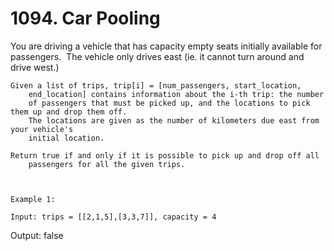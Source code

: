 # 1094. Car Pooling

You are driving a vehicle that has capacity empty seats initially available
        for passengers.  The vehicle only drives east (ie. it
        cannot turn around and drive west.)

    Given a list of trips, trip[i] = [num_passengers, start_location,
        end_location] contains information about the i-th trip: the number
        of passengers that must be picked up, and the locations to pick them up and drop them off. 
        The locations are given as the number of kilometers due east from your vehicle's
        initial location.

    Return true if and only if it is possible to pick up and drop off all
        passengers for all the given trips. 

     

    Example 1:

    Input: trips = [[2,1,5],[3,3,7]], capacity = 4
Output: false